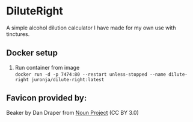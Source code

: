 # DiluteRight

A simple alcohol dilution calculator I have made for my own use with tinctures.

## Docker setup

1. Run container from image<br>
```docker run -d -p 7474:80 --restart unless-stopped --name dilute-right juronja/dilute-right:latest```


## Favicon provided by:
Beaker by Dan Draper from <a href="https://thenounproject.com/browse/icons/term/beaker/" target="_blank" title="Beaker Icons">Noun Project</a> (CC BY 3.0)
